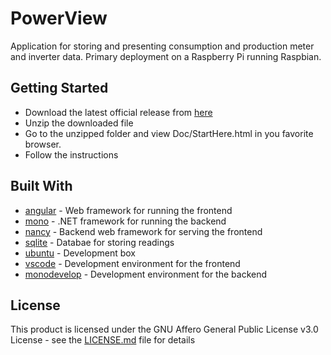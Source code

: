 # PowerView
Application for storing and presenting consumption and production meter and inverter data.
Primary deployment on a Raspberry Pi running Raspbian.


## Getting Started
* Download the latest official release from [here](https://www.dropbox.com/sh/kik4ncx4rsmmv20/AABjbPvDpnJMyX2xBysPRobYa?dl=0)
* Unzip the downloaded file
* Go to the unzipped folder and view Doc/StartHere.html in you favorite browser.
* Follow the instructions


## Built With
* [angular](https://angular.io/) - Web framework for running the frontend
* [mono](https://www.mono-project.com/) - .NET framework for running the backend
* [nancy](http://nancyfx.org/) - Backend web framework for serving the frontend
* [sqlite](https://www.sqlite.org/index.html/) - Databae for storing readings
* [ubuntu](https://www.ubuntu.com/) - Development box
* [vscode](https://code.visualstudio.com/) - Development environment for the frontend
* [monodevelop](https://www.monodevelop.com/) - Development environment for the backend


## License
This product is licensed under the GNU Affero General Public License v3.0 License - see the [LICENSE.md](LICENSE.md) file for details
